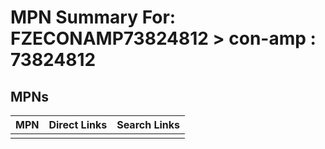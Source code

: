 



# MPN Summary For: FZECONAMP73824812 > con-amp : 73824812

## MPNs
  

|MPN|Direct Links|Search Links|
| :--- | :--- | :--- |
||||
